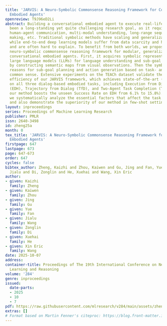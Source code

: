 ```yaml
---
title: 'JARVIS: A Neuro-Symbolic Commonsense Reasoning Framework for Conversational
  Embodied Agents'
openreview: T9J96eD2Li
abstract: Building a conversational embodied agent to execute real-life tasks has
  been a long-standing yet quite challenging research goal, as it requires effective
  human-agent communication, multi-modal understanding, long-range sequential decision
  making, etc. Traditional symbolic methods have scaling and generalization issues,
  while end-to-end deep learning models suffer from data scarcity and high task complexity,
  and are often hard to explain. To benefit from both worlds, we propose JARVIS, a
  neuro-symbolic commonsense reasoning framework for modular, generalizable, and interpretable
  conversational embodied agents. First, it acquires symbolic representations by prompting
  large language models (LLMs) for language understanding and sub-goal planning, and
  by constructing semantic maps from visual observations. Then the symbolic module
  reasons for sub-goal planning and action generation based on task- and action-level
  common sense. Extensive experiments on the TEACh dataset validate the efficacy and
  efficiency of our JARVIS framework, which achieves state-of-the-art (SOTA) results
  on all three dialog-based embodied tasks, including Execution from Dialog History
  (EDH), Trajectory from Dialog (TfD), and Two-Agent Task Completion (TATC) (e.g.,
  our method boosts the unseen Success Rate on EDH from 6.1% to 15.8%). Moreover,
  we systematically analyze the essential factors that affect the task performance
  and also demonstrate the superiority of our method in few-shot settings.
layout: inproceedings
series: Proceedings of Machine Learning Research
publisher: PMLR
issn: 2640-3498
id: zheng25a
month: 0
tex_title: 'JARVIS: A Neuro-Symbolic Commonsense Reasoning Framework for Conversational
  Embodied Agents'
firstpage: 647
lastpage: 673
page: 647-673
order: 647
cycles: false
bibtex_author: Zheng, Kaizhi and Zhou, Kaiwen and Gu, Jing and Fan, Yue and Wang,
  Jialu and Di, Zonglin and He, Xuehai and Wang, Xin Eric
author:
- given: Kaizhi
  family: Zheng
- given: Kaiwen
  family: Zhou
- given: Jing
  family: Gu
- given: Yue
  family: Fan
- given: Jialu
  family: Wang
- given: Zonglin
  family: Di
- given: Xuehai
  family: He
- given: Xin Eric
  family: Wang
date: 2025-10-07
address:
container-title: Proceedings of The 19th International Conference on Neurosymbolic
  Learning and Reasoning
volume: '284'
genre: inproceedings
issued:
  date-parts:
  - 2025
  - 10
  - 7
pdf: https://raw.githubusercontent.com/mlresearch/v284/main/assets/zheng25a/zheng25a.pdf
extras: []
# Format based on Martin Fenner's citeproc: https://blog.front-matter.io/posts/citeproc-yaml-for-bibliographies/
---
```

